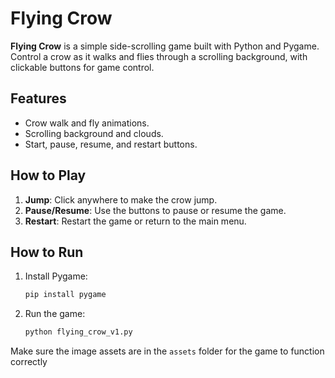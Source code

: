# Flying Crow

**Flying Crow** is a simple side-scrolling game built with Python and Pygame. Control a crow as it walks and flies through a scrolling background, with clickable buttons for game control.

## Features
- Crow walk and fly animations.
- Scrolling background and clouds.
- Start, pause, resume, and restart buttons.

## How to Play
1. **Jump**: Click anywhere to make the crow jump.
2. **Pause/Resume**: Use the buttons to pause or resume the game.
3. **Restart**: Restart the game or return to the main menu.

## How to Run
1. Install Pygame:
   ```bash
   pip install pygame
   ```
2. Run the game:
   ```bash
   python flying_crow_v1.py
   ```

Make sure the image assets are in the `assets` folder for the game to function correctly
